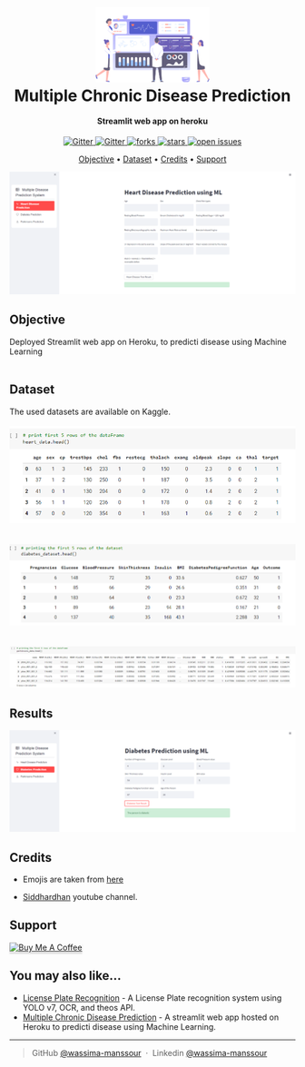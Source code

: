 
<h1 align="center">
  <br>
  <a href="https://github.com/wassima-manssour/multidiseasepredictionML"><img src="https://github.com/wassima-manssour/multidiseasepredictionML/blob/main/README-DiseasePrediction/Diagnostic_imaging_mobile.svg" alt="Markdownify" width="200"></a>
  <br>
Multiple Chronic Disease Prediction

  <br>
</h1>

<h4 align="center"> Streamlit web app on heroku</h4>

<p align="center">

  <a href="#">
    <img src="https://img.shields.io/badge/python-v3.6+-blue.svg"
         alt="Gitter">
  </a>
  <a href="https://www.linkedin.com/in/wassima-manssour-b48a7018a/">
    <img src="https://img.shields.io/badge/-LinkedIn-black.svg?style=flat-square&logo=linkedin&colorB=555"
         alt="Gitter">
  </a>
  <a href="https://github.com/wassima-manssour/multidiseasepredictionML/members">
    <img src="https://img.shields.io/github/forks/Louis3797/awesome-readme-template" alt="forks" />
  </a>
  <a href="https://github.com/wassima-manssour/multidiseasepredictionML/stargazers">
    <img src="https://img.shields.io/github/stars/Louis3797/awesome-readme-template" alt="stars" />
  </a>
  <a href="https://github.com/wassima-manssour/multidiseasepredictionML/issues">
    <img src="https://img.shields.io/github/issues/Louis3797/awesome-readme-template" alt="open issues" />
  </a>
  <!--<a href="https://github.com/Louis3797/awesome-readme-template/blob/master/LICENSE">
    <img src="https://img.shields.io/github/license/Louis3797/awesome-readme-template.svg" alt="license" />
  </a>-->

</p>


<p align="center">
  <a href="#Objective">Objective</a> •
  <a href="#Dataset">Dataset</a> •
  <a href="#credits">Credits</a> •
  <a href="#support">Support</a>
</p>

<div align="center"> 
  <img src="https://github.com/wassima-manssour/multidiseasepredictionML/blob/main/README-DiseasePrediction/img1.PNG" alt="screenshot"/>
</div>



## Objective
<div>
Deployed Streamlit web app on Heroku, to predicti disease using Machine Learning
</div>

<br>


## Dataset
<div>
The used datasets are available on Kaggle.
<br>
<br>
<div align="center"> 
  <img src="https://github.com/wassima-manssour/multidiseasepredictionML/blob/main/README-DiseasePrediction/heart-data.PNG" alt="screenshot" />
</div>
<br>
 <br>

<div align="center"> 
  <img src="https://github.com/wassima-manssour/multidiseasepredictionML/blob/main/README-DiseasePrediction/dibatic-data.PNG" alt="screenshot" />
</div>
<br>
  
 <br>
<div align="center"> 
  <img src="https://github.com/wassima-manssour/multidiseasepredictionML/blob/main/README-DiseasePrediction/parkinson-data.PNG" alt="screenshot" />
</div>


## Results

<div align="center"> 
  <img src="https://github.com/wassima-manssour/multidiseasepredictionML/blob/main/README-DiseasePrediction/result.PNG" alt="screenshot" />
</div>


## Credits

- Emojis are taken from [here](https://github.com/arvida/emoji-cheat-sheet.com)

- [Siddhardhan](https://www.youtube.com/@Siddhardhan) youtube channel.

## Support

<a href="https://www.buymeacoffee.com/manswassimW" target="_blank"><img src="https://www.buymeacoffee.com/assets/img/custom_images/purple_img.png" alt="Buy Me A Coffee" style="height: 41px !important;width: 174px !important;box-shadow: 0px 3px 2px 0px rgba(190, 190, 190, 0.5) !important;-webkit-box-shadow: 0px 3px 2px 0px rgba(190, 190, 190, 0.5) !important;" ></a>


## You may also like...

- [License Plate Recognition](https://github.com/wassima-manssour/YOLOV7-License-Plate-Recognition) - A License Plate recognition system using YOLO v7, OCR, and theos API.
- [Multiple Chronic Disease Prediction](https://github.com/wassima-manssour/multidiseasepredictionML) - A streamlit web app hosted on Heroku to predicti disease using Machine Learning.

---

> GitHub [@wassima-manssour](https://github.com/wassima-manssour) &nbsp;&middot;&nbsp;
> Linkedin [@wassima-manssour](https://www.linkedin.com/in/wassima-manssour-b48a7018a/)

